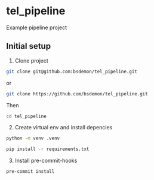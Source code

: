 # tel_pipeline

Example pipeline project

## Initial setup

1. Clone project

```bash
git clone git@github.com:bsdemon/tel_pipeline.git
```

or

```bash
git clone https://github.com/bsdemon/tel_pipeline.git
```

Then

```bash
cd tel_pipeline
```

2. Create virtual env and install depencies

```bash
python -m venv .venv

pip install -r requirements.txt
```

3. Install pre-commit-hooks

```bash
pre-commit install
````
